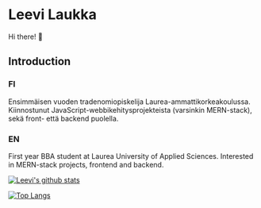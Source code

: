 
# Leevi Laukka
Hi there! 👋
## Introduction
### FI
Ensimmäisen vuoden tradenomiopiskelija Laurea-ammattikorkeakoulussa. Kiinnostunut JavaScript-webbikehitysprojekteista (varsinkin MERN-stack), sekä front- että backend puolella.

### EN
First year BBA student at Laurea University of Applied Sciences. Interested in MERN-stack projects, frontend and backend.


[![Leevi's github stats](https://github-readme-stats.vercel.app/api?username=leevilaukka&count_private=true&theme=dark)](https://github.com/anuraghazra/github-readme-stats)

[![Top Langs](https://github-readme-stats.vercel.app/api/top-langs/?username=leevilaukka&theme=dark&layout=compact)](https://github.com/anuraghazra/github-readme-stats)

<!--
**leevilaukka/leevilaukka** is a ✨ _special_ ✨ repository because its `README.md` (this file) appears on your GitHub profile.

Here are some ideas to get you started:

- 🔭 I’m currently working on ...
- 🌱 I’m currently learning ...
- 👯 I’m looking to collaborate on ...
- 🤔 I’m looking for help with ...
- 💬 Ask me about ...
- 📫 How to reach me: ...
- 😄 Pronouns: ...
- ⚡ Fun fact: ...
-->

